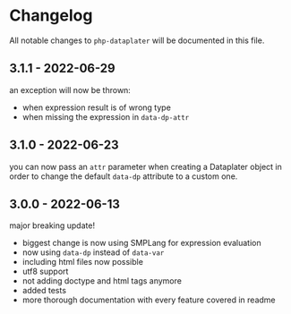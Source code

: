 # Changelog

All notable changes to `php-dataplater` will be documented in this file.

## 3.1.1 - 2022-06-29

an exception will now be thrown:

- when expression result is of wrong type
- when missing the expression in `data-dp-attr`

## 3.1.0 - 2022-06-23

you can now pass an `attr` parameter when creating a Dataplater object in order to change the default `data-dp` attribute to a custom one.

## 3.0.0 - 2022-06-13

major breaking update!

- biggest change is now using SMPLang for expression evaluation
- now using `data-dp` instead of `data-var`
- including html files now possible
- utf8 support
- not adding doctype and html tags anymore
- added tests
- more thorough documentation with every feature covered in readme
